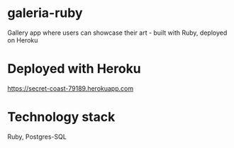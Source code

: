 # galeria-ruby
Gallery app where users can showcase their art - built with Ruby, deployed on Heroku

# Deployed with Heroku
https://secret-coast-79189.herokuapp.com

# Technology stack
Ruby, Postgres-SQL